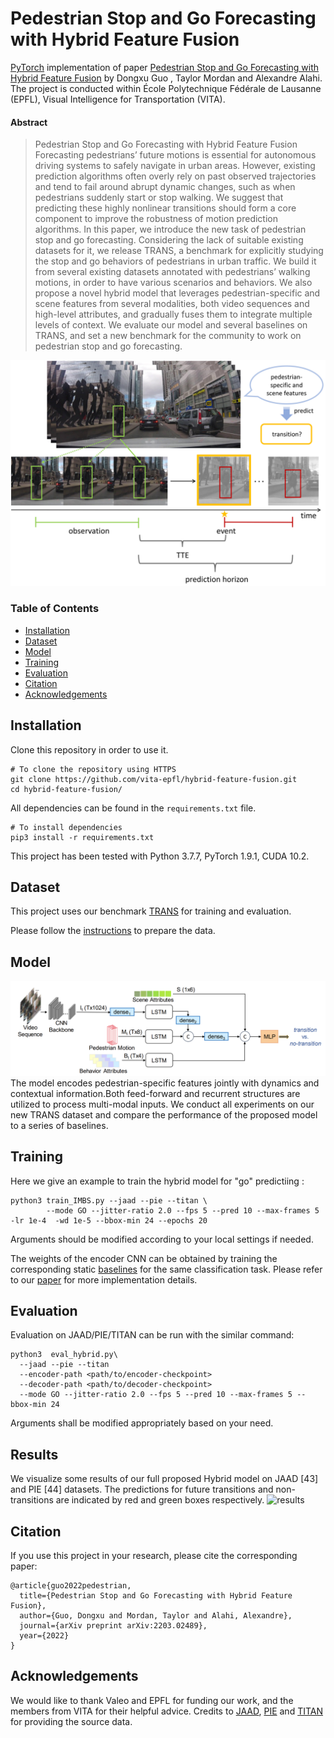 
# Pedestrian Stop and Go Forecasting with Hybrid Feature Fusion

[PyTorch](https://pytorch.org/) implementation of paper [Pedestrian Stop and Go Forecasting with Hybrid Feature Fusion](https://arxiv.org/abs/2203.02489) by Dongxu Guo , Taylor Mordan and Alexandre Alahi. The project is conducted within École Polytechnique Fédérale de Lausanne (EPFL), Visual Intelligence for Transportation (VITA).


#### Abstract

> Pedestrian Stop and Go Forecasting with Hybrid Feature Fusion
>Forecasting pedestrians’ future motions is essential for autonomous driving systems to safely navigate in urban areas. 
>However, existing prediction algorithms often overly rely on past observed trajectories and tend to fail around abrupt dynamic changes, such as when pedestrians suddenly start or stop walking.
>We suggest that predicting these highly nonlinear transitions should form a core component to improve the robustness of motion prediction algorithms. 
>In this paper, we introduce the new task of pedestrian stop and go forecasting.
>Considering the lack of suitable existing datasets for it, we release TRANS, a benchmark for explicitly studying the stop and go behaviors of pedestrians in urban traffic.
>We build it from several existing datasets annotated with pedestrians’ walking motions, in order to have various scenarios and behaviors. 
>We also propose a novel hybrid model that leverages pedestrian-specific and scene features from several modalities, both video sequences and high-level attributes, and gradually fuses them to integrate multiple levels of context.
>We evaluate our model and several baselines on TRANS, and set a new benchmark for the community to work on pedestrian stop and go forecasting.


![pull](docs/pull.png)




### Table of Contents

- [Installation](#installation)
- [Dataset](#dataset)
- [Model](#model)
- [Training](#training)
- [Evaluation](#evaluation)
- [Citation](#citation)
- [Acknowledgements](#acknowledgements)


## Installation

Clone this repository in order to use it.
```
# To clone the repository using HTTPS
git clone https://github.com/vita-epfl/hybrid-feature-fusion.git
cd hybrid-feature-fusion/
```

All dependencies can be found in the `requirements.txt` file.
```
# To install dependencies
pip3 install -r requirements.txt
```

This project has been tested with Python 3.7.7, PyTorch 1.9.1, CUDA 10.2.


## Dataset

This project uses our benchmark [TRANS](https://github.com/vita-epfl/pedestrian-transition-dataset) for training and evaluation.

Please follow the [instructions](https://github.com/vita-epfl/pedestrian-transition-dataset#data-preparation) to prepare the data.

## Model
![model](docs/model.png)
The model encodes pedestrian-specific features jointly with dynamics and contextual information.Both feed-forward and recurrent structures are utilized to process
multi-modal inputs. We conduct all experiments on our new TRANS dataset and compare the performance of the proposed model to a
series of baselines.

## Training

Here we give an example to train the hybrid model for "go" predictiing :
```
python3 train_IMBS.py --jaad --pie --titan \
        --mode GO --jitter-ratio 2.0 --fps 5 --pred 10 --max-frames 5 -lr 1e-4  -wd 1e-5 --bbox-min 24 --epochs 20
```
Arguments should be modified according to your local settings if needed.

The weights of the encoder CNN can be obtained by training the corresponding static [baselines](https://github.com/vita-epfl/hybrid-feature-fusion/src/model/baselines.py) for the same classification task. Please refer to our [paper](https://arxiv.org/abs/2203.02489) for more implementation details.


## Evaluation

Evaluation on JAAD/PIE/TITAN can be run with the similar command:
```
python3  eval_hybrid.py\
  --jaad --pie --titan
  --encoder-path <path/to/encoder-checkpoint>
  --decoder-path <path/to/decoder-checkpoint>
  --mode GO --jitter-ratio 2.0 --fps 5 --pred 10 --max-frames 5 --bbox-min 24
```
Arguments shall be modified appropriately based on your need.

## Results
We visualize some results of our full proposed Hybrid model on JAAD [43] and PIE [44] datasets. The predictions for future
transitions and non-transitions are indicated by red and green boxes respectively.
![results](docs/results.png)

## Citation
If you use this project in your research, please cite the corresponding paper:
```text
@article{guo2022pedestrian,
  title={Pedestrian Stop and Go Forecasting with Hybrid Feature Fusion},
  author={Guo, Dongxu and Mordan, Taylor and Alahi, Alexandre},
  journal={arXiv preprint arXiv:2203.02489},
  year={2022}
}
```


## Acknowledgements

We would like to thank Valeo and EPFL for funding our work, and the members from VITA for their helpful advice. Credits to [JAAD](http://data.nvision2.eecs.yorku.ca/JAAD_dataset/),
[PIE](http://data.nvision2.eecs.yorku.ca/PIE_dataset/) and [TITAN](https://usa.honda-ri.com/titan) for providing the source data.
